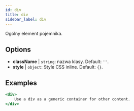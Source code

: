 ```yaml
---
id: div
title: div
sidebar_label: div
---
```


Ogólny element pojemnika.

## Options

* __className__ | `string`: nazwa klasy. Default: `''`.
* __style__ | `object`: Style CSS inline. Default: `{}`.


## Examples

```jsx live
<div>
    Use a div as a generic container for other content.
</div>
```

